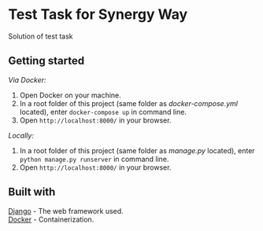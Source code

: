 # Test Task for Synergy Way
Solution of test task 


## Getting started
*Via Docker:* 
1. Open Docker on your machine.  
2. In a root folder of this project (same folder as *docker-compose.yml* located), enter `docker-compose up` in command line.  
3. Open `http://localhost:8000/` in your browser.  

*Locally:*
1. In a root folder of this project (same folder as *manage.py* located), enter `python manage.py runserver` in command line.  
3. Open `http://localhost:8000/` in your browser.  

## Built with
[Django](https://www.djangoproject.com/) - The web framework used.  
[Docker](https://www.docker.com/) - Containerization.  
